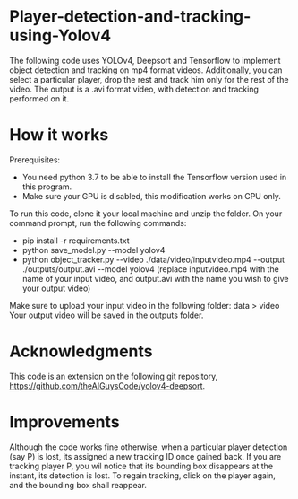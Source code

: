 # Player-detection-and-tracking-using-Yolov4
The following code uses YOLOv4, Deepsort and Tensorflow to implement object detection and tracking on mp4 format videos. Additionally, you can select a particular player, drop the rest and track him only for the rest of the video. The output is a .avi format video, with detection and tracking performed on it.

# How it works
Prerequisites:
- You need python 3.7 to be able to install the Tensorflow version used in this program.
- Make sure your GPU is disabled, this modification works on CPU only.

To run this code, clone it your local machine and unzip the folder.
On your command prompt, run the following commands:
- pip install -r requirements.txt
- python save_model.py --model yolov4 
- python object_tracker.py --video ./data/video/inputvideo.mp4 --output ./outputs/output.avi --model yolov4
(replace inputvideo.mp4 with the name of your input video, and  output.avi with the name you wish to give your output video)

Make sure to upload your input video in the following folder:
data > video
Your output video will be saved in the outputs folder.

# Acknowledgments
This code is an extension on the following git repository, https://github.com/theAIGuysCode/yolov4-deepsort.

# Improvements
Although the code works fine otherwise, when a particular player detection (say P) is lost, its assigned a new tracking ID once gained back. If you are tracking player P, you wil notice that its bounding box disappears at the instant, its detection is lost. To regain tracking, click on the player again, and the bounding box shall reappear.
